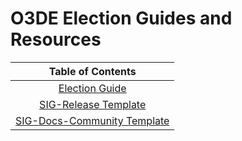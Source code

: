 # O3DE Election Guides and Resources

|                           **Table of Contents**                            |
|:--------------------------------------------------------------------------:|
|      [Election Guide](.O3DE-Elections-Guide.md)      |
|     [SIG-Release Template](./sig-templates/sig-release.md)     |
| [SIG-Docs-Community Template](./sig-templates/sig-docs-community.md) |
